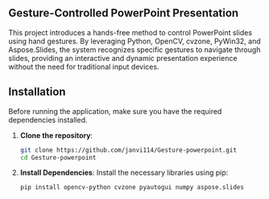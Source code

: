 ## Gesture-Controlled PowerPoint Presentation

This project introduces a hands-free method to control PowerPoint slides using hand gestures. By leveraging Python, OpenCV, cvzone, PyWin32, and Aspose.Slides, the system recognizes specific gestures to navigate through slides, providing an interactive and dynamic presentation experience without the need for traditional input devices.

## Installation

Before running the application, make sure you have the required dependencies installed.

1. **Clone the repository**:
   ```bash
   git clone https://github.com/janvi114/Gesture-powerpoint.git
   cd Gesture-powerpoint
   ```

2. **Install Dependencies**:
   Install the necessary libraries using pip:
   ```bash
   pip install opencv-python cvzone pyautogui numpy aspose.slides
   ```
